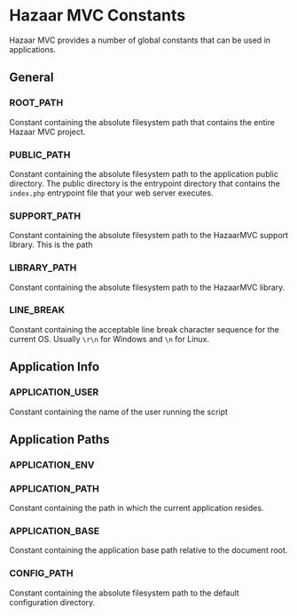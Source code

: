 # Hazaar MVC Constants

Hazaar MVC provides a number of global constants that can be used in applications.

## General

### ROOT_PATH

Constant containing the absolute filesystem path that contains the entire Hazaar MVC project.

### PUBLIC_PATH

Constant containing the absolute filesystem path to the application public directory.  The public directory is the entrypoint directory that contains the `index.php` entrypoint file that your web server executes.
 
### SUPPORT_PATH

Constant containing the absolute filesystem path to the HazaarMVC support library.  This is the path

### LIBRARY_PATH

Constant containing the absolute filesystem path to the HazaarMVC library.

### LINE_BREAK

Constant containing the acceptable line break character sequence for the current OS.  Usually `\r\n` for Windows and `\n` for Linux.

## Application Info

### APPLICATION_USER

Constant containing the name of the user running the script

## Application Paths

### APPLICATION_ENV

### APPLICATION_PATH

Constant containing the path in which the current application resides.

### APPLICATION_BASE

Constant containing the application base path relative to the document root.

### CONFIG_PATH

Constant containing the absolute filesystem path to the default configuration directory.
